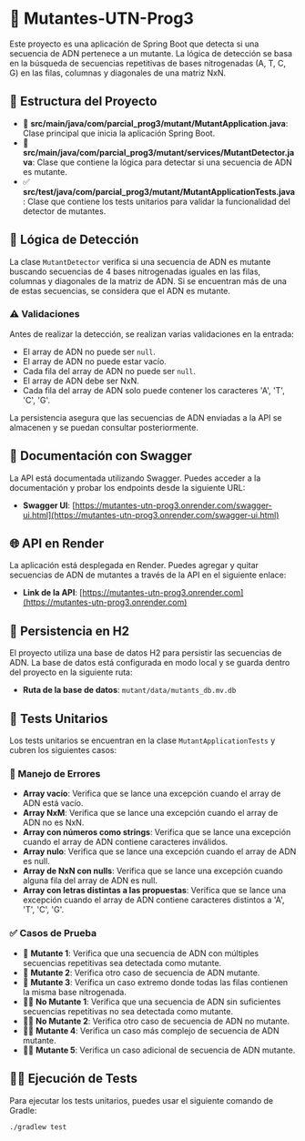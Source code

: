 # 🧬 Mutantes-UTN-Prog3

Este proyecto es una aplicación de Spring Boot que detecta si una secuencia de ADN pertenece a un mutante. La lógica de detección se basa en la búsqueda de secuencias repetitivas de bases nitrogenadas (A, T, C, G) en las filas, columnas y diagonales de una matriz NxN.

## 📂 Estructura del Proyecto

- 📄 **src/main/java/com/parcial_prog3/mutant/MutantApplication.java**: Clase principal que inicia la aplicación Spring Boot.
- 🧪 **src/main/java/com/parcial_prog3/mutant/services/MutantDetector.java**: Clase que contiene la lógica para detectar si una secuencia de ADN es mutante.
- ✅ **src/test/java/com/parcial_prog3/mutant/MutantApplicationTests.java**: Clase que contiene los tests unitarios para validar la funcionalidad del detector de mutantes.

## 🧠 Lógica de Detección

La clase `MutantDetector` verifica si una secuencia de ADN es mutante buscando secuencias de 4 bases nitrogenadas iguales en las filas, columnas y diagonales de la matriz de ADN. Si se encuentran más de una de estas secuencias, se considera que el ADN es mutante.

### ⚠️ Validaciones

Antes de realizar la detección, se realizan varias validaciones en la entrada:

- El array de ADN no puede ser `null`.
- El array de ADN no puede estar vacío.
- Cada fila del array de ADN no puede ser `null`.
- El array de ADN debe ser NxN.
- Cada fila del array de ADN solo puede contener los caracteres 'A', 'T', 'C', 'G'.

La persistencia asegura que las secuencias de ADN enviadas a la API se almacenen y se puedan consultar posteriormente.

## 📜 Documentación con Swagger

La API está documentada utilizando Swagger. Puedes acceder a la documentación y probar los endpoints desde la siguiente URL:

- **Swagger UI**: [https://mutantes-utn-prog3.onrender.com/swagger-ui.html](https://mutantes-utn-prog3.onrender.com/swagger-ui.html)

## 🌐 API en Render

La aplicación está desplegada en Render. Puedes agregar y quitar secuencias de ADN de mutantes a través de la API en el siguiente enlace:

- **Link de la API**: [https://mutantes-utn-prog3.onrender.com](https://mutantes-utn-prog3.onrender.com)

## 💾 Persistencia en H2

El proyecto utiliza una base de datos H2 para persistir las secuencias de ADN. La base de datos está configurada en modo local y se guarda dentro del proyecto en la siguiente ruta:

- **Ruta de la base de datos**: `mutant/data/mutants_db.mv.db`

## 🧪 Tests Unitarios

Los tests unitarios se encuentran en la clase `MutantApplicationTests` y cubren los siguientes casos:

### 🚨 Manejo de Errores

-  **Array vacío**: Verifica que se lance una excepción cuando el array de ADN está vacío.
-  **Array NxM**: Verifica que se lance una excepción cuando el array de ADN no es NxN.
-  **Array con números como strings**: Verifica que se lance una excepción cuando el array de ADN contiene caracteres inválidos.
-  **Array nulo**: Verifica que se lance una excepción cuando el array de ADN es null.
-  **Array de NxN con nulls**: Verifica que se lance una excepción cuando alguna fila del array de ADN es null.
-  **Array con letras distintas a las propuestas**: Verifica que se lance una excepción cuando el array de ADN contiene caracteres distintos a 'A', 'T', 'C', 'G'.

### ✅ Casos de Prueba

- 🧬 **Mutante 1**: Verifica que una secuencia de ADN con múltiples secuencias repetitivas sea detectada como mutante.
- 🔬 **Mutante 2**: Verifica otro caso de secuencia de ADN mutante.
- 🧫 **Mutante 3**: Verifica un caso extremo donde todas las filas contienen la misma base nitrogenada.
- 🧑‍🔬 **No Mutante 1**: Verifica que una secuencia de ADN sin suficientes secuencias repetitivas no sea detectada como mutante.
- 👨‍🔬 **No Mutante 2**: Verifica otro caso de secuencia de ADN no mutante.
- 🧑‍🚀 **Mutante 4**: Verifica un caso más complejo de secuencia de ADN mutante.
- 👩‍🚀 **Mutante 5**: Verifica un caso adicional de secuencia de ADN mutante.

## 🏃‍♂️ Ejecución de Tests

Para ejecutar los tests unitarios, puedes usar el siguiente comando de Gradle:

```bash
./gradlew test
